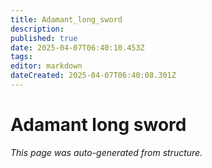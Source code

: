 ```yaml
---
title: Adamant_long_sword
description: 
published: true
date: 2025-04-07T06:40:10.453Z
tags: 
editor: markdown
dateCreated: 2025-04-07T06:40:08.301Z
---
```


# Adamant long sword

*This page was auto-generated from structure.*